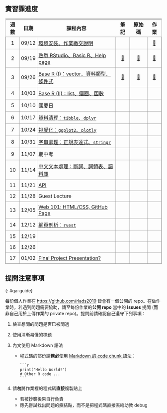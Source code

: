 ## 實習課進度

| 週數   | 日期     | 課程內容                                    | 筆記        | 原始碼     | 作業      |
|--------|----------|------------------------------------------|-------------|------------|-----------|
|   1    |  09/12   | [環境安裝、作業繳交說明][s1]                  |             |            | [🔗][hw1] |
|   2    |  09/19   | [熟悉 RStudio、Basic R、Help page][s2]      | [🔗][note2] | [🔗][src2] | [🔗][hw2] |
|   3    |  09/26   | [Base R (I)：vector、資料類型、條件式][s3]    | [🔗][note3] | [🔗][src3] | [🔗][hw3] |
|   4    |  10/03   | [Base R (II)：list、迴圈、函數][s4]          |             |            |           |
|   5    |  10/10   |               國慶日                        |             |            |           |
|   6    |  10/17   | [資料清理：`tibble`、`dplyr`][s6]            |             |            |           |
|   7    |  10/24   | [視覺化：`ggplot2`、`plotly`][s7]            |             |            |           |
|   8    |  10/31   | [字串處理：正規表達式、`stringr`][s8]          |             |            |           |
|   9    |  11/07   |               期中考                        |             |            |           |
|   10    |  11/14   | [中文文本處理：斷詞、詞頻表、語料庫][s10]         |             |            |           |
|   11    |  11/21   | [API][s11]                                  |             |            |           |
|   12    |  11/28   |              Guest Lecture                  |             |            |           |
|   13    |  12/05   | [Web 101: HTML/CSS, GitHub Page][s13]       |             |            |           |
|   14    |  12/12   | [網頁剖析：`rvest`][s14]                      |             |            |           |
|   15    |  12/19   |                                             |             |            |           |
|   16    |  12/26   |                                             |             |            |           |
|   17    |  01/02   |        [Final Project Presentation?](#)      |             |            |           |


<!-- Block 1: Base R -->
[s1]: https://docs.google.com/presentation/d/1wqK0tNB08ccZettohy54OgOdgae77udNeX3-41tm3K0/edit?usp=sharing
[hw1]: https://github.com/rlads2019/_hw-demo

[s2]: https://docs.google.com/presentation/d/1mW5SFnIoHYKxZxNXbEy7XntcMVRDMnHRjk7QeAcAhag/edit?usp=sharing
[note2]: ./notes/02.html
[src2]: ./src/02.zip
[hw2]: https://github.com/rlads2019/hw2-draft

[s3]: https://docs.google.com/presentation/d/1nh2lgojcSJ4Ix4870CYoeMm2mqJuLC7xpMjShHFLEKo/edit?usp=sharing
[note3]: ./notes/03.html
[src3]: ./src/03.zip
[hw3]: https://github.com/rlads2019/hw3-draft

[s4]: #
[note4]: #
[src4]: #
[hw4]: #

<!-- Block 2：data frame -->
[s6]: #
[note6]: #
[src6]: #
[hw6]: #

[s7]: #
[note7]: #
[src7]: #
[hw7]: #

[s8]: #
[note8]: #
[src8]: #
[hw8]: #

<!-- Block 3: 文本處理 -->
[s10]: #
[note10]: #
[src10]: #
[hw10]: #

[s11]: #
[note11]: #
[src11]: #
[hw11]: #

[s13]: #
[note13]: #
[src13]: #
[hw13]: #

[s14]: #
[note14]: #
[src14]: #
[hw14]: #


## 提問注意事項
{: #qa-guide}

每份個人作業在 <https://github.com/rlads2019> 皆會有一個公開的 repo。在做作業時，若遇到問題需要協助，請至每份作業的**公開 repo** 當中的 **Issues** 提問 (而非自己用於上傳作業的 private repo)。提問前請確認自己遵守下列事項：

1. 檢查想問的問題是否已被問過

1. 使用清晰易懂的標題

1. 內文使用 Markdown 語法

    - 程式碼的部份請**務必**使用 [Markdown 的 code chunk 語法](https://help.github.com/en/articles/creating-and-highlighting-code-blocks)：
    
        ````
        ```r
        print('Hello World!')
        # Other R code ...
        ```
        ````

1. 請**勿**將作業裡的程式碼**直接**複製貼上
    - 若被抄襲後果自行負責
    - 應先嘗試找出問題的癥結點，而不是把程式碼直接丟給助教 debug


<style>
table {
    width: 100%;
    border: 1.6px solid #9c9c9cc9;
}
td {
    padding: 7px 4px;
    border: 1.6px solid #9c9c9cc9;
}
td:nth-child(1), td:nth-child(2), td:nth-child(n+4) {
    text-align: center;
}
</style>

<script>
window.onload = () => {
    document.querySelectorAll('a').forEach(ele => {
        if (ele.href == 'https://rlads2019.github.io/lab/#') {
            ele.style.display = "none";
        }
    });
    
    function show() {
        document.querySelectorAll('a').forEach(ele => {
            if (ele.href == 'https://rlads2019.github.io/lab/#') {
                ele.style.display = "inline";
            }
        });
    }
}
</script>

